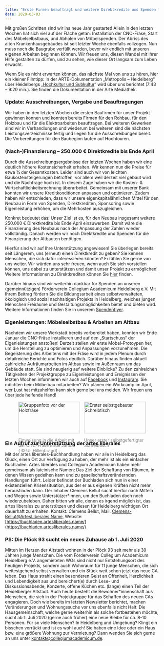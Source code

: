 ```yaml
---
title: "Erste Firmen beauftragt und weitere Direktkredite und Spenden für Neubau benötigt."
date: 2020-03-03
---
```

Mit großen Schritten sind wir ins neue Jahr gestartet! Allein in den letzten
Wochen hat sich viel auf der Fläche getan: Installation der CNC-Fräse, Start des
Möbelselbstbaus, und Abholen von Möbelspenden. Der Abriss des alten
Krankenhausgebäudes ist seit letzter Woche ebenfalls vollzogen. Nun muss noch
die Baugrube verfüllt werden, bevor wir endlich mit unseren eigenen Arbeiten
beginnen können. Wir freuen uns, diesen Wandel mit Ihrer Hilfe gestalten zu
dürfen, und zu sehen, wie dieser Ort langsam zum Leben erwacht.

Wenn Sie es nicht erwarten können, das nächste Mal von uns zu hören, hier ein
kleiner Filmtipp: In der ARTE-Dokumentation „Metropolis – Heidelberg“ über
Heidelbergs „[Hochkultur und
Subkultur](https://www.arte.tv/de/videos/093841-004-A/metropolis-heidelberg/)“ 
wird über uns berichtet (7:43 – 9:20 min.). Sie finden die Dokumentation in der
Arte Mediathek. 

### Update: Ausschreibungen, Vergabe und Beauftragungen

Wir haben in den letzten Wochen die ersten Baufirmen für unser Projekt gewinnen
können und konnten bereits Firmen für den Rohbau, für den Holzbau und für die
Elektroarbeiten beauftragen. Bei weiteren Gewerken sind wir in Verhandlungen und
wiederum bei weiteren sind die nächsten Leistungsverzeichnisse fertig und liegen
für die Ausschreibungen bereit. Die Vorbereitungen für den Baubeginn laufen auf
Hochtouren.

### (Nach-)Finanzierung – 250.000 € Direktkredite bis Ende April

Durch die Ausschreibungsergebnisse der letzten Wochen haben wir eine deutlich
höhere Kostensicherheit erhalten. Wir kennen nun die Preise für etwa ¾ der
Gesamtkosten. Leider sind auch wir von leichten Baukostensteigerungen betroffen,
vor allem weil derzeit viel gebaut wird und die Nachfrage hoch ist. In diesem
Zuge haben wir die Kosten- & Wirtschaftlichkeitsrechnung überarbeitet. Gemeinsam
mit unserer Bank konnten wir unsere Kreditkonditionen anpassen und optimieren.
Zudem haben wir entschieden, dass wir unsere eigenkapitalähnlichen Mittel für
den Neubau in Form von Spenden, Direktkrediten, Sponsoring sowie Eigenleistung
erhöhen, um die Mehrkosten auszugleichen.

Konkret bedeutet das: Unser Ziel ist es, für den Neubau insgesamt weitere
250.000 € Direktkredite bis Ende April einzuwerben. Damit wäre die Finanzierung
des Neubaus nach der Anpassung der Zahlen wieder vollständig. Danach werden wir
noch Direktkredite und Spenden für die Finanzierung der Altbauten benötigen.

Hierfür sind wir auf Ihre Unterstützung angewiesen! Sie überlegen bereits seit
Längerem, uns (erneut) einen Direktkredit zu geben? Sie kennen Menschen, die
sich dafür interessieren könnten? Erzählen Sie gerne von uns weiter. Wir würden
uns sehr freuen, wenn auch Sie sich vorstellen können, uns dabei zu unterstützen
und damit unser Projekt zu ermöglichen! Weitere Informationen zu Direktkrediten
können Sie [hier](https://collegiumacademicum.de/direktkredite/) finden.

Darüber hinaus sind wir weiterhin dankbar für Spenden an unseren
(gemeinnützigen) Förderverein Collegium Academicum Heidelberg e.V. Mit Ihrem
Beitrag fördern Sie die Bildungsarbeit eines selbstverwalteten, ökologisch und
sozial nachhaltigen Projekts in Heidelberg, welches jungen Menschen Freiräume
und Gestaltungsmöglichkeiten bietet und bieten wird. Weitere Informationen
finden Sie in unserem
[Spendenflyer](https://collegiumacademicum.de/docs/2019_spenden_flyer.pdf).

### Eigenleistungen: Möbelselbstbau & Arbeiten am Altbau

Nachdem wir unsere Werkstatt bereits vorbereitet haben, konnten wir Ende Januar
die CNC-Fräse installieren und auf den „Startschuss“ der Eigenleistungen
anstoßen! Derzeit stellen wir erste Möbel-Protoypen her, um die Herstellung zu
optimieren und Anpassungen vorzunehmen. Die Begeisterung des Arbeitens mit der
Fräse wird in jedem Plenum durch detailreiche Berichte und Fotos deutlich.
Darüber hinaus finden aktuell zahlreiche Aufräumarbeiten im Altbau sowie im
Außenraum um das Gebäude statt. Sie sind neugierig auf weitere Einblicke? Zu den
zahlreichen Tätigkeiten der Projektgruppe zu Eigenleistungen und Ereignissen der
letzten Wochen informieren wir auch auf
[Facebook](https://www.facebook.com/CollegiumAcademicum) und
[Instagram](https://www.instagram.com/collegiumacademicum/). Sie möchten beim
Möbelbau mitarbeiten? Wir planen ein Workcamp im April, wer Lust hat mitzuhelfen
kann sich gerne bei uns melden. Wir freuen uns über jede helfende Hand!

<div style="display:flex; justify-content:center;">
	<div style="margin-right: 1em; flex-basis:40%;">
	<img src="/aktuelles/gruppenfoto_cnc_fraese.jpg" alt="Gruppenfoto vor der Holzfräse" title="Gruppenfoto vor der Holzfräse" width="100%" />
	<p style="margin-bottom: 0; color: gray">Einweisung in die Arbeit mit der CNC-Fräse Ende Januar <br />( &copy; Uli Hillenbrand) .</p>
	</div>
	<div style="flex-basis:40%;">
		<img src="/aktuelles/erster_selbstgebauter_schreibtisch.jpg" alt="Erster selbstgebauter Schreibtisch" title="Erster selbstgebauter Schreibtisch" width="100%" />
		<p style="margin-bottom: 0; color: gray">Unser erster selbstgefertigter Schreibtisch</p>		
	</div>
</div>

### Ein Aufruf zur Unterstützung der artes liberales

Mit der artes liberales-Buchhandlung haben wir alle in Heidelberg das Glück,
einen Ort zur Verfügung zu haben, der mehr ist als ein einfacher Buchladen.
Artes liberales und Collegium Academicum haben mehr gemeinsam als lateinische
Namen: Das Ziel der Schaffung von Räumen, in denen Wissen gedeihen kann und zu
gesellschaftsverändernden Handlungen führt. Leider befindet der Buchladen sich
nun in einer existenziellen Krisensituation, aus der er aus eigenen Kräften
nicht mehr herausfinden kann. Der Inhaber Clemens Bellut sucht hierfür nach
Mitteln und Wegen sowie Unterstützer*innen, um den Buchladen doch noch
wiederzubeleben. Daher bitten wir alle, denen es irgend möglich ist, das artes
liberales zu unterstützen und diesen für Heidelberg wichtigen Ort dauerhaft zu
erhalten. Kontakt: Clemens Bellut, Mail: [Clemens-Bellut@ArtesLiberales.Name](mailto:Clemens-Bellut@ArtesLiberales.Name),
Website: [https://buchladen.artesliberales.name/](https://buchladen.artesliberales.name/)

### PS: Die Plöck 93 sucht ein neues Zuhause ab 1. Juli 2020

Mitten im Herzen der Altstadt wohnen in der Plöck 93 seit mehr als 30 Jahren
junge Menschen. Die vom Förderverein Collegium Academicum Heidelberg e.V.
angemieteten WGs sind nicht nur Entstehungsort des heutigen Projekts, sondern
auch Wohnraum für 11 junge Menschen, die sich weitestgehend selbst verwalten und
ein Stück weit schon jetzt das neue CA leben. Das Haus strahlt einen besonderen
Geist an Offenheit, Herzlichkeit und Lebendigkeit aus und bereichert(e) durch
Lese- und Diskussionsabende, Konzerte, offene Küchen etc. (lange) einen Teil der
Heidelberger Altstadt. Auch heute besteht die Bewohner*innenschaft aus Menschen,
die sich in der Projektgruppe für das Schaffen des neuen CAs engagieren. Doch
wie bereits im letzten Newsletter berichtet, machen Veränderungen und
Wohnungssuche vor uns ebenfalls nicht Halt: Die Hausgemeinschaft, welche gerne
weiterhin als solche fortbestehen möchte, sucht ab 1. Juli 2020 (gerne auch
früher) eine neue Bleibe für ca. 8-10 Personen. Für so viele Menschen? In
Heidelberg und Umgebung? Klingt ein bisschen verrückt und ist es wohl auch! Sie
haben eine Idee oder ein Haus bzw. eine größere Wohnung zur Vermietung? Dann
wenden Sie sich gerne an uns unter [kontakt@collegiumacademicum.de](mailto:kontakt@collegiumacademicum.de).
